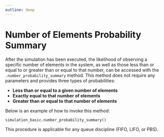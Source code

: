 ```yaml
---
outline: deep
---
```


# Number of Elements Probability Summary

After the simulation has been executed, the likelihood of observing a specific number of elements in the system, as well as those less than or equal to or greater than or equal to that number, can be accessed with the `.number_probability_summary` method. This method does not require any parameters and provides three types of probabilities:

-   **Less than or equal to a given number of elements**
-   **Exactly equal to that number of elements**
-   **Greater than or equal to that number of elements**

Below is an example of how to invoke this method:

```python
simulation_basic.number_probability_summary()
```

This procedure is applicable for any queue discipline (FIFO, LIFO, or PBS).
